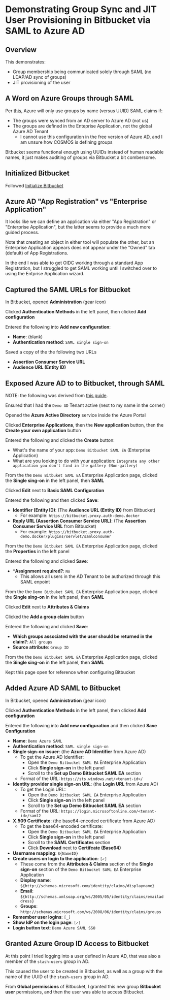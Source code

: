 # Demonstrating Group Sync and JIT User Provisioning in Bitbucket via SAML to Azure AD

## Overview

This demonstrates:

* Group membership being communicated solely through SAML (no LDAP/AD sync of groups)
* JIT provisioning of the user


## A Word on Azure Groups through SAML

Per [this](https://learn.microsoft.com/en-us/azure/active-directory/hybrid/how-to-connect-fed-group-claims),
Azure will only use groups by name (versus UUID) SAML claims if:

* The groups were synced from an AD server to Azure AD (not us)
* The groups are defined in the Enteprise Application, not the global Azure AD Tenant
    * I cannot use this configuration in the free version of Azure AD,
      and I am unsure how COSMOS is defining groups

Bitbucket seems functional enough using UUIDs instead of human readable names,
it just makes auditing of groups via Bitbucket a bit combersome.


## Initialized Bitbucket

Followed [Initialize Bitbucket](docs/Bitbucket_Initialize-Bitbucket.md)


## Azure AD "App Registration" vs "Enterprise Application"

It looks like we can define an application via either "App Registration"
or "Enterprise Application", but the latter seems to provide a much more guided process.

Note that creating an object in either tool will populate the other,
but an Enterprise Application appears does not appear under the "Owned"
tab (default) of App Registrations.

In the end I was able to get OIDC working through a standard App Registration,
but I struggled to get SAML working until I switched over to using the
Entprise Application wizard.


## Captured the SAML URLs for Bitbucket

In Bitbucket, opened **Administration** (gear icon)

Clicked **Authentication Methods** in the left panel, then clicked **Add configuration**

Entered the following into **Add new configuration**:

* **Name**: (blank)
* **Authentication method**: `SAML single sign-on`

Saved a copy of the the following two URLs

* **Assertion Consumer Service URL**
* **Audience URL (Entity ID)**


## Exposed Azure AD to to Bitbucket, through SAML

NOTE: the following was derived from
[this guide](https://confluence.atlassian.com/jirakb/how-to-configure-saml-authentication-with-azure-active-directory-on-jira-data-center-1082272116.html).

Ensured that I had the `Demo AD` Tenant active (next to my name in the corner)

Opened the **Azure Active Directory** service inside the Azure Portal

Clicked **Enterprise Applications**, then the **New application** button,
then the **Create your own application** button

Entered the following and clicked the **Create** button:

* What's the name of your app: `Demo Bitbucket SAML EA` (Enterprise Application)
* What are you looking to do with your application:
  `Integrate any other application you don't find in the gallery (Non-gallery)`

From the the `Demo Bitbuket SAML EA` Enterprise Application page,
clicked the **Single sing-on** in the left panel, then **SAML**

Clicked **Edit** next to **Basic SAML Configuration**

Entered the following and then clicked **Save**:

* **Identifier (Entity ID)**: (The **Audience URL (Entity ID)** from Bitbucket)
    * For example: `https://bitbucket.proxy.auth-demo.docker`
* **Reply URL (Assertion Consumer Service URL)**: (The **Assertion Consumer Service URL** from Bitbucket)
    * For example: `https://bitbucket.proxy.auth-demo.docker/plugins/servlet/samlconsumer`

From the the `Demo Bitbuket SAML EA` Enterprise Application page,
clicked the **Properties** in the left panel

Entered the following and clicked **Save**:

* ***Assignment required?**: `No`
    * This allows all users in the AD Tenant to be authorized through this SAML enpoint

From the the `Demo Bitbuket SAML EA` Enterprise Application page,
clicked the **Single sing-on** in the left panel, then **SAML**

Clicked **Edit** next to **Attributes & Claims**

Clicked the **Add a group claim** button

Entered the following and clicked **Save**:

* **Which groups associated with the user should be returned in the claim?**: `All groups`
* **Source attribute**: `Group ID`

From the the `Demo Bitbuket SAML EA` Enterprise Application page,
clicked the **Single sing-on** in the left panel, then **SAML**

Kept this page open for reference when configuring Bitbucket


## Added Azure AD SAML to Bitbucket

In Bitbucket, opened **Administration** (gear icon)

Clicked **Authentication Methods** in the left panel, then clicked **Add configuration**

Entered the following into **Add new configuration** and then clicked **Save Configuration**

* **Name**: `Demo Azure SAML`
* **Authentication method**: `SAML single sign-on`
* **Single sign-on issuer**: (the **Azure AD Identifier** from Azure AD)
    * To get the Azure AD Identifier:
        * Open the `Demo Bitbucket SAML EA` Enterprise Application
        * Click **Single sign-on** in the left panel
        * Scroll to the **Set up Demo Bitbucket SAML EA** section
    * Format of the URL: `https://sts.windows.net/<tenant-id>/`
* **Identity provider single sign-on URL**: (the **Login URL** from Azure AD)
    * To get the Login URL:
        * Open the `Demo Bitbucket SAML EA` Enterprise Application
        * Click **Single sign-on** in the left panel
        * Scroll to the **Set up Demo Bitbucket SAML EA** section
    * Format of the URL: `https://login.microsoftonline.com/<tenant-id>/saml2`
* **X.509 Certificate**: (the base64-encoded certificate from Azure AD)
    * To get the base64-encoded certificate:
        * Open the `Demo Bitbucket SAML EA` Enterprise Application
        * Click **Single sign-on** in the left panel
        * Scroll to the **SAML Certificates** section
        * Click **Download** next to **Certifcate (Base64)**
* **Username mapping**: `${NameID}`
* **Create users on login to the application**: `[✓]`
    * These come from the **Attributes & Claims** section of the **Single sign-on** section of the `Demo Bitbucket SAML EA` Enterprise Application
    * **Display name**: `${http://schemas.microsoft.com/identity/claims/displayname}`
    * **Email**: `${http://schemas.xmlsoap.org/ws/2005/05/identity/claims/emailaddress}`
    * **Groups**: `http://schemas.microsoft.com/ws/2008/06/identity/claims/groups`
* **Remember user logins**: `[_]`
* **Show IdP on the login page**: `[✓]`
* **Login button text**: `Demo Azure SAML SSO`


## Granted Azure Group ID Access to Bitbucket

At this point I tried logging into a user defined in Azure AD, that was also a member of the `stash-users` group in AD.

This caused the user to be created in Bitbucket, as well as a group with the name of the UUID of the `stash-users` group in AD.

From **Global permissions** of Bitbucket, I granted this new group **Bitbucket user** permissions,
and then the user was able to access Bitbucket.
